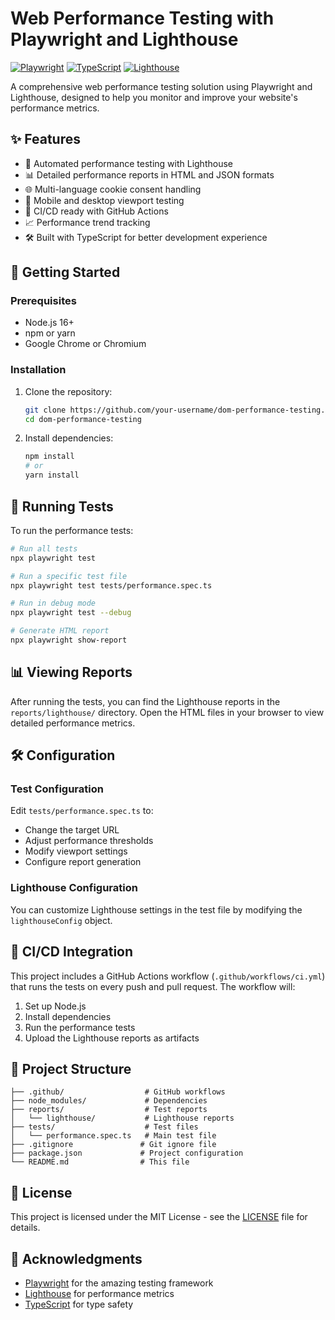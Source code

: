 # Web Performance Testing with Playwright and Lighthouse

[![Playwright](https://img.shields.io/badge/Playwright-2E3A59?style=for-the-badge&logo=playwright&logoColor=white)](https://playwright.dev/)
[![TypeScript](https://img.shields.io/badge/TypeScript-3178C6?style=for-the-badge&logo=typescript&logoColor=white)](https://www.typescriptlang.org/)
[![Lighthouse](https://img.shields.io/badge/Lighthouse-F44B21?style=for-the-badge&logo=lighthouse&logoColor=white)](https://developers.google.com/web/tools/lighthouse)

A comprehensive web performance testing solution using Playwright and Lighthouse, designed to help you monitor and improve your website's performance metrics.

## ✨ Features

- 🚀 Automated performance testing with Lighthouse
- 📊 Detailed performance reports in HTML and JSON formats
- 🌐 Multi-language cookie consent handling
- 📱 Mobile and desktop viewport testing
- 🔄 CI/CD ready with GitHub Actions
- 📈 Performance trend tracking
- 🛠️ Built with TypeScript for better development experience

## 🚀 Getting Started

### Prerequisites

- Node.js 16+
- npm or yarn
- Google Chrome or Chromium

### Installation

1. Clone the repository:
   ```bash
   git clone https://github.com/your-username/dom-performance-testing.git
   cd dom-performance-testing
   ```

2. Install dependencies:
   ```bash
   npm install
   # or
   yarn install
   ```

## 🧪 Running Tests

To run the performance tests:

```bash
# Run all tests
npx playwright test

# Run a specific test file
npx playwright test tests/performance.spec.ts

# Run in debug mode
npx playwright test --debug

# Generate HTML report
npx playwright show-report
```

## 📊 Viewing Reports

After running the tests, you can find the Lighthouse reports in the `reports/lighthouse/` directory. Open the HTML files in your browser to view detailed performance metrics.

## 🛠️ Configuration

### Test Configuration

Edit `tests/performance.spec.ts` to:
- Change the target URL
- Adjust performance thresholds
- Modify viewport settings
- Configure report generation

### Lighthouse Configuration

You can customize Lighthouse settings in the test file by modifying the `lighthouseConfig` object.

## 🤖 CI/CD Integration

This project includes a GitHub Actions workflow (`.github/workflows/ci.yml`) that runs the tests on every push and pull request. The workflow will:

1. Set up Node.js
2. Install dependencies
3. Run the performance tests
4. Upload the Lighthouse reports as artifacts

## 📂 Project Structure

```
├── .github/                  # GitHub workflows
├── node_modules/             # Dependencies
├── reports/                  # Test reports
│   └── lighthouse/           # Lighthouse reports
├── tests/                    # Test files
│   └── performance.spec.ts   # Main test file
├── .gitignore               # Git ignore file
├── package.json             # Project configuration
└── README.md                # This file
```

## 📝 License

This project is licensed under the MIT License - see the [LICENSE](LICENSE) file for details.

## 🙏 Acknowledgments

- [Playwright](https://playwright.dev/) for the amazing testing framework
- [Lighthouse](https://developers.google.com/web/tools/lighthouse) for performance metrics
- [TypeScript](https://www.typescriptlang.org/) for type safety
